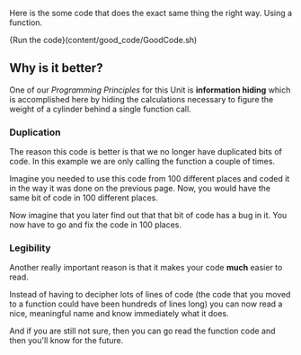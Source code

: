 Here is the some code that does the exact same thing the right way. Using a function.

{Run the code}(content/good_code/GoodCode.sh)

## Why is it better?
One of our *Programming Principles* for this Unit is **information hiding** which is accomplished here by hiding the calculations necessary to figure the weight of a cylinder behind a single function call.

### Duplication
The reason this code is better is that we no longer have duplicated bits of code. In this example we are only calling the function a couple of times.

Imagine you needed to use this code from 100 different places and coded it in the way it was done on the previous page. Now, you would have the same bit of code in 100 different places.

Now imagine that you later find out that that bit of code has a bug in it. You now have to go and fix the code in 100 places.

### Legibility
Another really important reason is that it makes your code **much** easier to read.

Instead of having to decipher lots of lines of code (the code that you moved to a function could have been hundreds of lines long) you can now read a nice, meaningful name and know immediately what it does.

And if you are still not sure, then you can go read the function code and then you'll know for the future.

